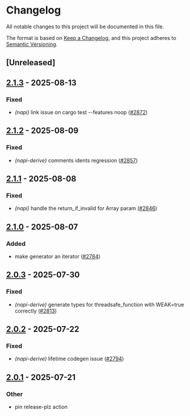 # Changelog

All notable changes to this project will be documented in this file.

The format is based on [Keep a Changelog](https://keepachangelog.com/en/1.0.0/),
and this project adheres to [Semantic Versioning](https://semver.org/spec/v2.0.0.html).

## [Unreleased]

## [2.1.3](https://github.com/napi-rs/napi-rs/compare/napi-derive-backend-v2.1.2...napi-derive-backend-v2.1.3) - 2025-08-13

### Fixed

- *(napi)* link issue on cargo test --features noop ([#2872](https://github.com/napi-rs/napi-rs/pull/2872))

## [2.1.2](https://github.com/napi-rs/napi-rs/compare/napi-derive-backend-v2.1.1...napi-derive-backend-v2.1.2) - 2025-08-09

### Fixed

- *(napi-derive)* comments idents regression ([#2857](https://github.com/napi-rs/napi-rs/pull/2857))

## [2.1.1](https://github.com/napi-rs/napi-rs/compare/napi-derive-backend-v2.1.0...napi-derive-backend-v2.1.1) - 2025-08-08

### Fixed

- *(napi)* handle the return_if_invalid for Array param ([#2846](https://github.com/napi-rs/napi-rs/pull/2846))

## [2.1.0](https://github.com/napi-rs/napi-rs/compare/napi-derive-backend-v2.0.3...napi-derive-backend-v2.1.0) - 2025-08-07

### Added

- make generator an iterator ([#2784](https://github.com/napi-rs/napi-rs/pull/2784))

## [2.0.3](https://github.com/napi-rs/napi-rs/compare/napi-derive-backend-v2.0.2...napi-derive-backend-v2.0.3) - 2025-07-30

### Fixed

- *(napi-derive)* generate types for threadsafe_function with WEAK=true correctly ([#2813](https://github.com/napi-rs/napi-rs/pull/2813))

## [2.0.2](https://github.com/napi-rs/napi-rs/compare/napi-derive-backend-v2.0.1...napi-derive-backend-v2.0.2) - 2025-07-22

### Fixed

- *(napi-derive)* lifetime codegen issue ([#2794](https://github.com/napi-rs/napi-rs/pull/2794))

## [2.0.1](https://github.com/napi-rs/napi-rs/compare/napi-derive-backend-v2.0.0...napi-derive-backend-v2.0.1) - 2025-07-21

### Other

- pin release-plz action

